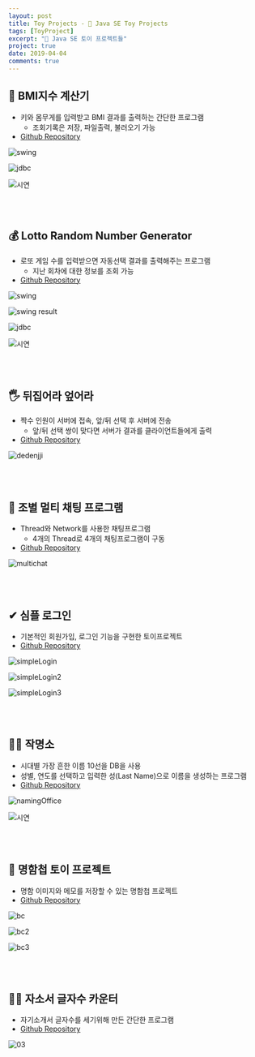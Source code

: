 ```yaml
---
layout: post
title: Toy Projects - 🤖 Java SE Toy Projects
tags: [ToyProject]
excerpt: "🤖 Java SE 토이 프로젝트들"
project: true
date: 2019-04-04
comments: true
---
```


## 🏃 BMI지수 계산기

* 키와 몸무게를 입력받고 BMI 결과를 출력하는 간단한 프로그램
  * 조회기록은 저장, 파일출력, 불러오기 가능
* [Github Repository](https://github.com/younggeun0/toyProjectBMI)

![swing](https://github.com/younggeun0/younggeun0.github.io/raw/master/_posts/img/toyProjects/bmi/bmi20.png)

![jdbc](https://github.com/younggeun0/younggeun0.github.io/raw/master/_posts/img/toyProjects/bmi/bmi26.png)


![시연](https://github.com/younggeun0/BMIChecker/blob/master/bmi.gif?raw=true)

<br/>
<br/>

## 💰 Lotto Random Number Generator

* 로또 게임 수를 입력받으면 자동선택 결과를 출력해주는 프로그램
  * 지난 회차에 대한 정보를 조회 가능
* [Github Repository](https://github.com/younggeun0/toyProjectLotto)

![swing](https://github.com/younggeun0/younggeun0.github.io/raw/master/_posts/img/toyProjects/lotto/lotto11.png?raw=true)

![swing result](https://github.com/younggeun0/younggeun0.github.io/raw/master/_posts/img/toyProjects/lotto/lotto15.png?raw=true)

![jdbc](https://github.com/younggeun0/younggeun0.github.io/raw/master/_posts/img/toyProjects/lotto/lotto18.png?raw=true)

![시연](https://github.com/younggeun0/lotto645/blob/master/lotto645.gif?raw=true)

<br/>
<br/>

## 🖐️ 뒤집어라 엎어라

* 짝수 인원이 서버에 접속, 앞/뒤 선택 후 서버에 전송
  * 앞/뒤 선택 쌍이 맞다면 서버가 결과를 클라이언트들에게 출력
* [Github Repository](https://github.com/younggeun0/dedenjji)

![dedenjji](https://github.com/younggeun0/dedenjji/raw/master/img/impl.png?raw=true)


<br/>
<br/>


## 📣 조별 멀티 채팅 프로그램

* Thread와 Network를 사용한 채팅프로그램
  * 4개의 Thread로 4개의 채팅프로그램이 구동 
* [Github Repository](https://github.com/younggeun0/multichat)

![multichat](https://github.com/younggeun0/younggeun0.github.io/raw/master/_posts/img/toyProjects/multichat/05.png?raw=true)

<br/>
<br/>

## ✔ 심플 로그인 

* 기본적인 회원가입, 로그인 기능을 구현한 토이프로젝트
* [Github Repository](https://github.com/younggeun0/simpleLogin)

![simpleLogin](https://github.com/younggeun0/younggeun0.github.io/raw/master/_posts/img/toyProjects/simpleLogin/08.png?raw=true)

![simpleLogin2](https://github.com/younggeun0/younggeun0.github.io/raw/master/_posts/img/toyProjects/simpleLogin/09.png?raw=true)

![simpleLogin3](https://github.com/younggeun0/younggeun0.github.io/raw/master/_posts/img/toyProjects/simpleLogin/11.png?raw=true)

<br/>
<br/>

## 👨‍🏫 작명소

* 시대별 가장 흔한 이름 10선을 DB을 사용
* 성별, 연도를 선택하고 입력한 성(Last Name)으로 이름을 생성하는 프로그램
* [Github Repository](https://github.com/younggeun0/namingOffice)

![namingOffice](https://github.com/younggeun0/younggeun0.github.io/raw/master/_posts/img/toyProjects/NOF/04.png?raw=true)

![시연](https://github.com/younggeun0/namingOffice/blob/master/naming_office.gif?raw=true)

<br/>
<br/>

## 📇 명함첩 토이 프로젝트

* 명함 이미지와 메모를 저장할 수 있는 명함첩 프로젝트
* [Github Repository](https://github.com/younggeun0/businessCardHolder)

![bc](https://github.com/younggeun0/younggeun0.github.io/raw/master/_posts/img/toyProjects/BCH/09.png?raw=true)

![bc2](https://github.com/younggeun0/younggeun0.github.io/raw/master/_posts/img/toyProjects/BCH/10.png?raw=true)

![bc3](https://github.com/younggeun0/younggeun0.github.io/raw/master/_posts/img/toyProjects/BCH/11.png?raw=true)

<br/>
<br/>

## 👨‍🏫 자소서 글자수 카운터

* 자기소개서 글자수를 세기위해 만든 간단한 프로그램
* [Github Repository](https://github.com/younggeun0/WordCounter)
  
![03](https://github.com/younggeun0/WordCounter/blob/master/word_counter.gif?raw=true)



